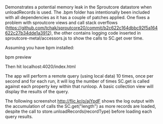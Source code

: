 Demonstrates a potential memory leak in the Sproutcore datastore when unloadRecords is used.  The .bpm folder has intentionally been included with all dependencies as it has a couple of patches applied. One fixes a problem with sproutcore views and call stack overflows (https://github.com/tchak/sproutcore20/commit/b2c622c164dbbc92f5a164622c27b34dde1a3912), the other contains logging code inserted in sproutcore-metal/accessors.js to show the calls to SC.get over time.

Assuming you have bpm installed:

bpm preview

Then hit localhost:4020/index.html

The app will perform a remote query (using local data) 10 times, once per second and for each run, it will log the number of times SC.get is called against each property key within that runloop. A basic collection view will display the results of the query.

The following screenshot http://flic.kr/p/ajYpdF shows the log output with the accumulation of calls the SC.get("length") as more records are loaded, despite the call to store.unloadRecords(recordType) before loading each query results.




